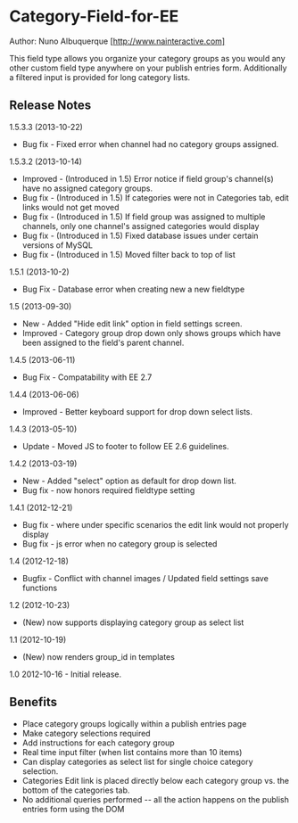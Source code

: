 Category-Field-for-EE
=====================
Author: Nuno Albuquerque [http://www.nainteractive.com]

This field type allows you organize your category groups as you would any other custom field type anywhere on your publish entries form. Additionally a filtered input is provided for long category lists.

Release Notes
--------
1.5.3.3 (2013-10-22)
- Bug fix - Fixed error when channel had no category groups assigned.


1.5.3.2 (2013-10-14)

- Improved	- (Introduced in 1.5) Error notice if field group's channel(s) have no assigned category groups.
- Bug fix 	- (Introduced in 1.5) If categories were not in Categories tab, edit links would not get moved
- Bug fix 	- (Introduced in 1.5) If field group was assigned to multiple channels, only one channel's assigned categories would display
- Bug fix	- (Introduced in 1.5) Fixed database issues under certain versions of MySQL
- Bug fix	- (Introduced in 1.5) Moved filter back to top of list


1.5.1	(2013-10-2)
- Bug Fix	- Database error when creating new a new fieldtype

1.5	(2013-09-30)

- New		- Added "Hide edit link" option in field settings screen.
- Improved  - Category group drop down only shows groups which have been assigned to the field's parent channel.

1.4.5 (2013-06-11)

- Bug Fix - Compatability with EE 2.7

1.4.4 (2013-06-06)

- Improved	- Better keyboard support for drop down select lists.

1.4.3 (2013-05-10)

- Update	- Moved JS to footer to follow EE 2.6 guidelines.

1.4.2 (2013-03-19)

- New 		- Added "select" option as default for drop down list.
- Bug fix 	- now honors required fieldtype setting

1.4.1 (2012-12-21)

- Bug fix 	- where under specific scenarios the edit link would not properly display
- Bug fix 	- js error when no category group is selected

1.4 (2012-12-18)

- Bugfix	- Conflict with channel images / Updated field settings save functions

1.2 (2012-10-23)
- (New) now supports displaying category group as select list

1.1 (2012-10-19)
- (New) now renders group_id in templates

1.0
2012-10-16 - Initial release.

Benefits
--------

- Place category groups logically within a publish entries page
- Make category selections required
- Add instructions for each category group
- Real time input filter (when list contains more than 10 items)
- Can display categories as select list for single choice category selection.
- Categories Edit link is placed directly below each category group vs. the bottom of the categories tab.
- No additional queries performed -- all the action happens on the publish entries form using the DOM